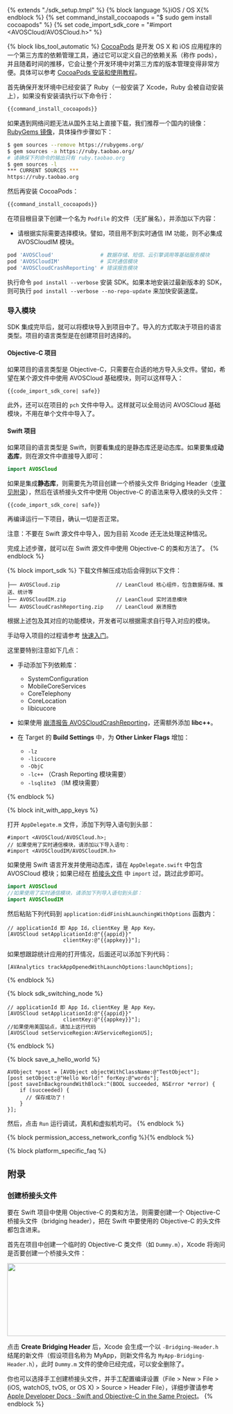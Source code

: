 {% extends "./sdk_setup.tmpl" %}
{% block language %}iOS / OS X{% endblock %} 
{% set command_install_cocoapods = "$ sudo gem install cocoapods" %}
{% set code_import_sdk_core = "#import <AVOSCloud/AVOSCloud.h>" %}

{% block libs_tool_automatic %}
[CocoaPods](http://www.cocoapods.org/) 是开发 OS X 和 iOS 应用程序的一个第三方库的依赖管理工具，通过它可以定义自己的依赖关系（称作 pods），并且随着时间的推移，它会让整个开发环境中对第三方库的版本管理变得非常方便。具体可以参考 [CocoaPods 安装和使用教程](http://code4app.com/article/cocoapods-install-usage)。

首先确保开发环境中已经安装了 Ruby（一般安装了 Xcode，Ruby 会被自动安装上），如果没有安装请执行以下命令行：

```sh
{{command_install_cocoapods}}
```

如果遇到网络问题无法从国外主站上直接下载，我们推荐一个国内的镜像：[RubyGems 镜像](http://ruby.taobao.org/)，具体操作步骤如下：

```sh
$ gem sources --remove https://rubygems.org/
$ gem sources -a https://ruby.taobao.org/
# 请确保下列命令的输出只有 ruby.taobao.org
$ gem sources -l
*** CURRENT SOURCES ***
https://ruby.taobao.org
```

然后再安装 CocoaPods：

```sh
{{command_install_cocoapods}}
```

在项目根目录下创建一个名为 `Podfile` 的文件（无扩展名），并添加以下内容：

- 请根据实际需要选择模块。譬如，项目用不到实时通信 IM 功能，则不必集成 AVOSCloudIM 模块。

```ruby
pod 'AVOSCloud'               # 数据存储、短信、云引擎调用等基础服务模块
pod 'AVOSCloudIM'             # 实时通信模块
pod 'AVOSCloudCrashReporting' # 错误报告模块
```

执行命令 `pod install --verbose` 安装 SDK。如果本地安装过最新版本的 SDK，则可执行 `pod install --verbose --no-repo-update` 来加快安装速度。

### 导入模块

SDK 集成完毕后，就可以将模块导入到项目中了。导入的方式取决于项目的语言类型。项目的语言类型是在创建项目时选择的。

#### Objective-C 项目

如果项目的语言类型是 Objective-C，只需要在合适的地方导入头文件。譬如，希望在某个源文件中使用 AVOSCloud 基础模块，则可以这样导入：

```objc
{{code_import_sdk_core| safe}}
```

此外，还可以在项目的 `pch` 文件中导入。这样就可以全局访问 AVOSCloud 基础模块，不用在单个文件中导入了。

#### Swift 项目

如果项目的语言类型是 Swift，则要看集成的是静态库还是动态库。如果要集成**动态库**，则在源文件中直接导入即可：

```swift
import AVOSCloud
```

如果是集成**静态库**，则需要先为项目创建一个桥接头文件 Bridging Header（[步骤见附录](#创建桥接头文件)），然后在该桥接头文件中使用 Objective-C 的语法来导入模块的头文件：

```objc
{{code_import_sdk_core| safe}}
```

再编译运行一下项目，确认一切是否正常。

<div class="callout callout-info">注意：不要在 Swift 源文件中导入，因为目前 Xcode 还无法处理这种情况。</div>

完成上述步骤，就可以在 Swift 源文件中使用 Objective-C 的类和方法了。
{% endblock %}

{% block import_sdk %}
下载文件解压成功后会得到以下文件：

```
├── AVOSCloud.zip                  // LeanCloud 核心组件，包含数据存储、推送、统计等
├── AVOSCloudIM.zip                // LeanCloud 实时消息模块                          
└── AVOSCloudCrashReporting.zip    // LeanCloud 崩溃报告
```
根据上述包及其对应的功能模块，开发者可以根据需求自行导入对应的模块。

手动导入项目的过程请参考 [快速入门](/start.html)。

这里要特别注意如下几点：

* 手动添加下列依赖库：
  * SystemConfiguration
  * MobileCoreServices
  * CoreTelephony
  * CoreLocation
  * libicucore

* 如果使用 [崩溃报告 AVOSCloudCrashReporting](./ios_crashreporting_guide.html)，还需额外添加 **libc++**。

* 在 Target 的 **Build Settings** 中，为 **Other Linker Flags** 增加：
  * `-lz`
  * `-licucore`
  * `-ObjC`
  * `-lc++` （Crash Reporting 模块需要）
  * `-lsqlite3` （IM 模块需要）

{% endblock %}

{% block init_with_app_keys %}

打开 `AppDelegate.m` 文件，添加下列导入语句到头部：

```
#import <AVOSCloud/AVOSCloud.h>;
// 如果使用了实时通信模块，请添加以下导入语句：
#import <AVOSCloudIM/AVOSCloudIM.h>
```

如果使用 Swift 语言开发并使用动态库，请在 `AppDelegate.swift` 中包含 AVOSCloud 模块；如果已经在 [桥接头文件](#创建桥接头文件) 中 `import` 过，跳过此步即可。

```swift
import AVOSCloud
//如果使用了实时通信模块，请添加下列导入语句到头部：
import AVOSCloudIM
```

然后粘贴下列代码到 `application:didFinishLaunchingWithOptions` 函数内：

```objc
// applicationId 即 App Id，clientKey 是 App Key。
[AVOSCloud setApplicationId:@"{{appid}}"
                  clientKey:@"{{appkey}}"];
```

如果想跟踪统计应用的打开情况，后面还可以添加下列代码：

```objc
[AVAnalytics trackAppOpenedWithLaunchOptions:launchOptions];
```

{% endblock %}

{% block sdk_switching_node %}

```
// applicationId 即 App Id，clientKey 是 App Key。
[AVOSCloud setApplicationId:@"{{appid}}"
                  clientKey:@"{{appkey}}"];
//如果使用美国站点，请加上这行代码 
[AVOSCloud setServiceRegion:AVServiceRegionUS];
```
{% endblock %}

{% block save_a_hello_world %}

```
AVObject *post = [AVObject objectWithClassName:@"TestObject"];
[post setObject:@"Hello World!" forKey:@"words"];
[post saveInBackgroundWithBlock:^(BOOL succeeded, NSError *error) {
    if (succeeded) {
      // 保存成功了！
    }
}];
```

然后，点击 `Run` 运行调试，真机和虚拟机均可。
{% endblock %}

{% block permission_access_network_config %}{% endblock %}

{% block platform_specific_faq %}
## 附录

### 创建桥接头文件

要在 Swift 项目中使用 Objective-C 的类和方法，则需要创建一个 Objective-C 桥接头文件（bridging header），把在 Swift 中要使用的 Objective-C 的头文件都包含进来。

首先在项目中创建一个临时的 Objective-C 类文件（如 `Dummy.m`），Xcode 将询问是否要创建一个桥接头文件：

<img src="images/bridgingheader_2x.png" width="592" height="168">

点击 **Create Bridging Header** 后，Xcode 会生成一个以 `-Bridging-Header.h` 结尾的新文件（假设项目名称为 MyApp，则新文件名为 `MyApp-Bridging-Header.h`），此时 `Dummy.m` 文件的使命已经完成，可以安全删除了。

你也可以选择手工创建桥接头文件，并手工配置编译设置（File > New > File > (iOS, watchOS, tvOS, or OS X) > Source > Header File），详细步骤请参考 [Apple Developer Docs &middot; Swift and Objective-C in the Same Project](
https://developer.apple.com/library/ios/documentation/Swift/Conceptual/BuildingCocoaApps/MixandMatch.html#//apple_ref/doc/uid/TP40014216-CH10-ID122)。
{% endblock %}
